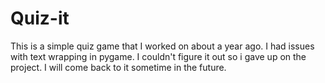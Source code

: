 # Quiz-it
This is a simple quiz game that I worked on about a year ago.  I had issues with text wrapping in pygame.  I couldn't figure it out so i gave up on the project.  I will come back to it sometime in the future.
